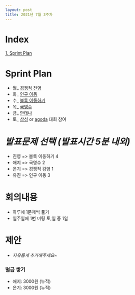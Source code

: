 ```yaml
---
layout: post
title: 2021년 7월 3주차
---
```


# Index

[1. Sprint Plan](#Sprint-Plan)



# Sprint Plan

- 월_ [경쟁적 전염](https://www.acmicpc.net/problem/18405)
- 화_ [인구 이동](https://www.acmicpc.net/problem/16234)
- 수_ [블록 이동하기](https://programmers.co.kr/learn/courses/30/lessons/60063)
- 목_ [국영수](https://www.acmicpc.net/problem/10825)
- 금_ [안테나](https://www.acmicpc.net/problem/18310)
- 토_ [삼성](https://research.samsung.com/scpc) or [agoda](https://codegoda.io/) 대회 참여



# _발표문제 선택 (발표시간 5분 내외)_

- 진영 => 블록 이동하기 4
- 애지 => 국영수 2
- 은기 => 경쟁적 감염 1
- 유진 => 인구 이동 3



# 회의내용

- 하루에 1문제씩 풀기
- 일주일에 1번 미팅 토,일 중 1일



# 제안

- _자유롭게 추가해주세요~_



### 벌금 쌓기

- 애지: 3000원 (누적)
- 은기: 3000원 (누적)
